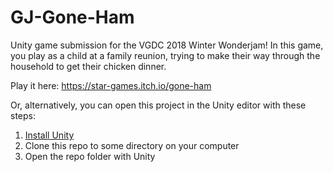 # GJ-Gone-Ham
Unity game submission for the VGDC 2018 Winter Wonderjam! In this game, you play as a child at a family reunion, trying to make their way through the household to get their chicken dinner.

Play it here: https://star-games.itch.io/gone-ham

Or, alternatively, you can open this project in the Unity editor with these steps:
1. [Install Unity](https://unity.com/)
2. Clone this repo to some directory on your computer
3. Open the repo folder with Unity
